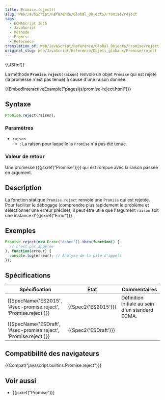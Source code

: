 ```yaml
---
title: Promise.reject()
slug: Web/JavaScript/Reference/Global_Objects/Promise/reject
tags:
  - ECMAScript 2015
  - JavaScript
  - Méthode
  - Promise
  - Reference
translation_of: Web/JavaScript/Reference/Global_Objects/Promise/reject
original_slug: Web/JavaScript/Reference/Objets_globaux/Promise/reject
---
```

{{JSRef}}

La méthode **`Promise.reject(raison)`** renvoie un objet `Promise` qui est rejeté (la promesse n'est pas tenue) à cause d'une raison donnée.

{{EmbedInteractiveExample("pages/js/promise-reject.html")}}

## Syntaxe

```js
Promise.reject(raison);
```

### Paramètres

- `raison`
  - : La raison pour laquelle la `Promise` n'a pas été tenue.

### Valeur de retour

Une promesse ({{jsxref("Promise")}}) qui est rompue avec la raison passée en argument.

## Description

La fonction statique `Promise.reject` renvoie une `Promise` qui est rejetée. Pour faciliter le débogage (comprendre plus rapidement le problème et sélectionner une erreur précise), il peut être utile que l'argument `raison` soit une instance d'{{jsxref("Error")}}.

## Exemples

```js
Promise.reject(new Error("échec")).then(function() {
  // n'est pas appelée
}, function(erreur) {
  console.log(erreur); // Analyse de la pile d'appels
});
```

## Spécifications

| Spécification                                                                        | État                         | Commentaires                                    |
| ------------------------------------------------------------------------------------ | ---------------------------- | ----------------------------------------------- |
| {{SpecName('ES2015', '#sec-promise.reject', 'Promise.reject')}} | {{Spec2('ES2015')}}     | Définition initiale au sein d'un standard ECMA. |
| {{SpecName('ESDraft', '#sec-promise.reject', 'Promise.reject')}} | {{Spec2('ESDraft')}} |                                                 |

## Compatibilité des navigateurs

{{Compat("javascript.builtins.Promise.reject")}}

## Voir aussi

- {{jsxref("Promise")}}
